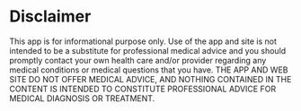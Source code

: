 # Disclaimer

This app is for informational purpose only. Use of the app and site is not intended to be a substitute for professional medical advice and you should promptly contact your own health care and/or provider regarding any medical conditions or medical questions that you have. THE APP AND WEB SITE DO NOT OFFER MEDICAL ADVICE, AND NOTHING CONTAINED IN THE CONTENT IS INTENDED TO CONSTITUTE PROFESSIONAL ADVICE FOR MEDICAL DIAGNOSIS OR TREATMENT. 
